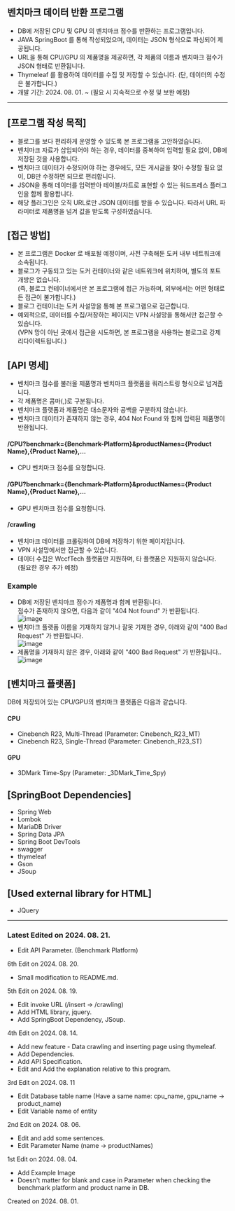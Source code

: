 ## 벤치마크 데이터 반환 프로그램

* DB에 저장된 CPU 및 GPU 의 벤치마크 점수를 반환하는 프로그램입니다.
* JAVA SpringBoot 를 통해 작성되었으며, 데이터는 JSON 형식으로 파싱되어 제공됩니다.
* URL을 통해 CPU/GPU 의 제품명을 제공하면, 각 제품의 이름과 벤치마크 점수가 JSON 형태로 반환됩니다.
* Thymeleaf 를 활용하여 데이터를 수집 및 저장할 수 있습니다. (단, 데이터의 수정은 불가합니다.)
* 개발 기간: 2024. 08. 01. ~ (필요 시 지속적으로 수정 및 보완 예정)
---
## [프로그램 작성 목적]
* 블로그를 보다 편리하게 운영할 수 있도록 본 프로그램을 고안하였습니다.
* 벤치마크 자료가 삽입되어야 하는 경우, 데이터를 중복하여 입력할 필요 없이, DB에 저장된 것을 사용합니다.
* 벤치마크 데이터가 수정되어야 하는 경우에도, 모든 게시글을 찾아 수정할 필요 없이, DB만 수정하면 되므로 편리합니다.
* JSON을 통해 데이터를 입력받아 테이블/차트로 표현할 수 있는 워드프레스 플러그인을 함께 활용합니다.
* 해당 플러그인은 오직 URL로만 JSON 데이터를 받을 수 있습니다. 따라서 URL 파라미터로 제품명을 넘겨 값을 받도록 구성하였습니다.

## [접근 방법]
* 본 프로그램은 Docker 로 배포될 예정이며, 사전 구축해둔 도커 내부 네트워크에 소속됩니다.
* 블로그가 구동되고 있는 도커 컨테이너와 같은 네트워크에 위치하며, 별도의 포트 개방은 없습니다.<br>
  (즉, 블로그 컨테이너에서만 본 프로그램에 접근 가능하며, 외부에서는 어떤 형태로든 접근이 불가합니다.)
* 블로그 컨테이너는 도커 사설망을 통해 본 프로그램으로 접근합니다.
* 예외적으로, 데이터를 수집/저장하는 페이지는 VPN 사설망을 통해서만 접근할 수 있습니다.<br>
  (VPN 망이 아닌 곳에서 접근을 시도하면, 본 프로그램을 사용하는 블로그로 강제 리다이렉트됩니다.)

## [API 명세]
* 벤치마크 점수를 불러올 제품명과 벤치마크 플랫폼을 쿼리스트링 형식으로 넘겨줍니다.
* 각 제품명은 콤마(,)로 구분됩니다.
* 벤치마크 플랫폼과 제품명은 대소문자와 공백을 구분하지 않습니다.
* 벤치마크 데이터가 존재하지 않는 경우, 404 Not Found 와 함께 입력된 제품명이 반환됩니다.
#### /CPU?benchmark={Benchmark-Platform}&productNames={Product Name},{Product Name},...
* CPU 벤치마크 점수를 요청합니다.

#### /GPU?benchmark={Benchmark-Platform}&productNames={Product Name},{Product Name},...
* GPU 벤치마크 점수를 요청합니다.

#### /crawling
* 벤치마크 데이터를 크롤링하여 DB에 저장하기 위한 페이지입니다.
* VPN 사설망에서만 접근할 수 있습니다.
* 데이터 수집은 WccfTech 플랫폼만 지원하며, 타 플랫폼은 지원하지 않습니다.<br>
  (필요한 경우 추가 예정)

### Example
* DB에 저장된 벤치마크 점수가 제품명과 함께 반환됩니다.<br>점수가 존재하지 않으면, 다음과 같이 "404 Not found" 가 반환됩니다.<br>
![image](https://github.com/user-attachments/assets/cdadb073-261f-4c06-8c48-9bae6364aa9d)
* 벤치마크 플랫폼 이름을 기재하지 않거나 잘못 기재한 경우, 아래와 같이 "400 Bad Request" 가 반환됩니다.<br>
![image](https://github.com/user-attachments/assets/e62bac97-6fd4-434e-af09-f96a964206a8)
* 제품명을 기재하지 않은 경우, 아래와 같이 "400 Bad Request" 가 반환됩니다..<br>
![image](https://github.com/user-attachments/assets/cb8e7cd1-46ee-4bba-94d5-76cdbd89464d)

## [벤치마크 플랫폼]
DB에 저장되어 있는 CPU/GPU의 벤치마크 플랫폼은 다음과 같습니다.
#### CPU
* Cinebench R23, Multi-Thread (Parameter: Cinebench_R23_MT)
* Cinebench R23, Single-Thread (Parameter: Cinebench_R23_ST)

#### GPU
* 3DMark Time-Spy (Parameter: _3DMark_Time_Spy)

## [SpringBoot Dependencies]
* Spring Web
* Lombok
* MariaDB Driver
* Spring Data JPA
* Spring Boot DevTools
* swagger
* thymeleaf
* Gson
* JSoup

## [Used external library for HTML]
* JQuery

---
### Latest Edited on 2024. 08. 21.<br>
* Edit API Parameter. (Benchmark Platform)

6th Edit on 2024. 08. 20.<br>
* Small modification to README.md.

5th Edit on 2024. 08. 19.<br>
* Edit invoke URL (/insert -> /crawling)
* Add HTML library, jquery.
* Add SpringBoot Dependency, JSoup.

4th Edit on 2024. 08. 14.<br>
* Add new feature - Data crawling and inserting page using thymeleaf.
* Add Dependencies.
* Add API Specification.
* Edit and Add the explanation relative to this program.

3rd Edit on 2024. 08. 11
* Edit Database table name (Have a same name: cpu_name, gpu_name -> product_name)
* Edit Variable name of entity

2nd Edit on 2024. 08. 06.
* Edit and add some sentences.
* Edit Parameter Name (name -> productNames)

1st Edit on 2024. 08. 04.
* Add Example Image
* Doesn't matter for blank and case in Parameter when checking the benchmark platform and product name in DB.

Created on 2024. 08. 01.
